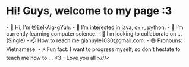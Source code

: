 <h1> Hi! Guys, welcome to my page :3</h1>
- 👋 Hi, I’m @Eel-Aig-gYuh.
- 👀 I’m interested in java, c++, python.
- 🌱 I’m currently learning computer science.
- 💞️ I’m looking to collaborate on ... (Single)
- 📫 How to reach me giahuyle1030@gmail.com.
- 😄 Pronouns: Vietnamese.
- ⚡ Fun fact: I want to progress myself, so don't hestate to teach me how to ... <3
- Love you all >///<

<!---
Eel-Aig-gYuh/Eel-Aig-gYuh is a ✨ special ✨ repository because its `README.md` (this file) appears on your GitHub profile.
You can click the Preview link to take a look at your changes.
--->
